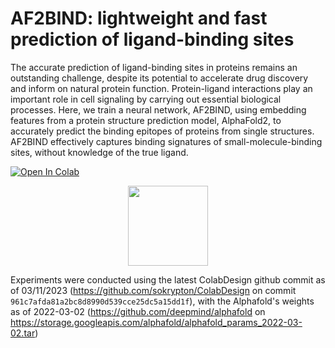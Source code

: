 # AF2BIND: lightweight and fast prediction of ligand-binding sites 
The accurate prediction of ligand-binding sites in proteins remains an outstanding challenge, despite its potential to accelerate drug discovery and inform on natural protein function. Protein-ligand interactions play an important role in cell signaling by carrying out essential biological processes. Here, we train a neural network, AF2BIND, using embedding features from a protein structure prediction model, AlphaFold2, to accurately predict the binding epitopes of proteins from single structures. AF2BIND effectively captures binding signatures of small-molecule-binding sites, without knowledge of the true ligand. 

<a href="https://colab.research.google.com/github/sokrypton/af2bind/blob/main/af2bind.ipynb">
  <img src="https://colab.research.google.com/assets/colab-badge.svg" alt="Open In Colab"/>
</a>


<p align="center"><img src="https://raw.githubusercontent.com/artemg97/af2bind_prod/main/logo.png" height="128" /></p>

Experiments were conducted using the latest ColabDesign github commit as of 03/11/2023 (https://github.com/sokrypton/ColabDesign on commit `961c7afda81a2bc8d8990d539cce25dc5a15dd1f`), with the Alphafold's weights as of 2022-03-02 (https://github.com/deepmind/alphafold on https://storage.googleapis.com/alphafold/alphafold_params_2022-03-02.tar)
